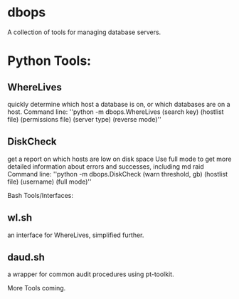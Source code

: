 dbops
=====
A collection of tools for managing database servers.

# Python Tools: #

  ## WhereLives ##
  quickly determine which host a database is on,
    or which databases are on a host.
      Command line:
        ''python -m dbops.WhereLives (search key) (hostlist file)
         (permissions file) (server type) (reverse mode)''
         
         
 ## DiskCheck ## 
  get a report on which hosts are low on disk space
    Use full mode to get more detailed information about errors and successes, including md raid
    Command line:
      ''python -m dbops.DiskCheck (warn threshold, gb) (hostlist file) (username) (full mode)''

Bash Tools/Interfaces:

## wl.sh ##
an interface for WhereLives, simplified further.
  
## daud.sh ##
a wrapper for common audit procedures using pt-toolkit.

More Tools coming.
